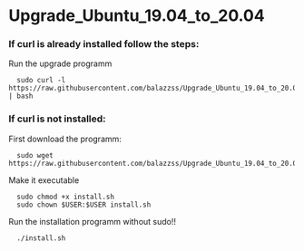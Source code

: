 # Upgrade_Ubuntu_19.04_to_20.04

### If curl is already installed follow the steps: 
Run the upgrade programm

      sudo curl -l https://raw.githubusercontent.com/balazzss/Upgrade_Ubuntu_19.04_to_20.04/main/install.sh | bash
      
### If curl is not installed: 
First download the programm: 

      sudo wget https://raw.githubusercontent.com/balazzss/Upgrade_Ubuntu_19.04_to_20.04/main/install.sh

Make it executable
      
      sudo chmod +x install.sh
      sudo chown $USER:$USER install.sh

Run the installation programm without sudo!!
      
      ./install.sh
